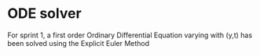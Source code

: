 # ODE solver

For sprint 1, a first order Ordinary Differential Equation varying with (y,t) has been solved using the Explicit Euler Method


